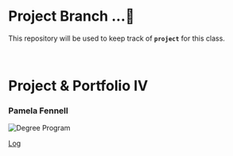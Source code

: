 
# Project Branch ...🚀 

This repository will be used to keep track of **`project`** for this class. 

<br>

# Project & Portfolio IV
### Pamela Fennell 


![Degree Program](https://img.shields.io/badge/degree-web%20development-blue.svg)

[Log](./docs/log.md)

<br>
